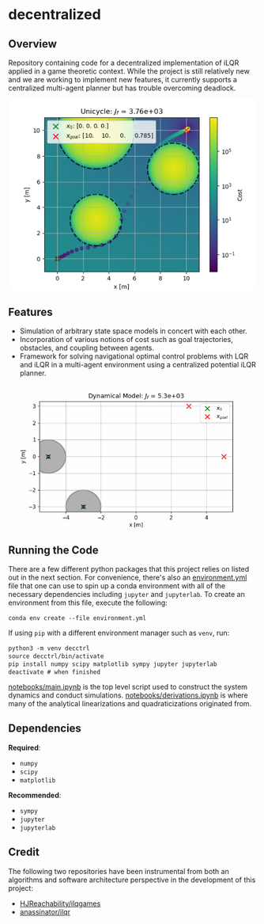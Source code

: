 # decentralized

## Overview
Repository containing code for a decentralized implementation of iLQR applied 
in a game theoretic context. While the project is still relatively new and we
are working to implement new features, it currently supports a centralized
multi-agent planner but has trouble overcoming deadlock.

![](media/unicycle.png)

## Features
* Simulation of arbitrary state space models in concert with each other.
* Incorporation of various notions of cost such as goal trajectories, obstacles,
  and coupling between agents.
* Framework for solving navigational optimal control problems with LQR and iLQR
  in a multi-agent environment using a centralized potential iLQR planner.

![](media/asym_x.gif)

## Running the Code
There are a few different python packages that this project relies on listed
out in the next section. For convenience, there's also an
[environment.yml](environment.yml) file that one can use to spin up a conda 
environment with all of the necessary dependencies including `jupyter` and 
`jupyterlab`. To create an environment from this file, execute the following:
```
conda env create --file environment.yml
```

If using `pip` with a different environment manager such as `venv`, run:
```
python3 -m venv decctrl
source decctrl/bin/activate
pip install numpy scipy matplotlib sympy jupyter jupyterlab
deactivate # when finished
```

[notebooks/main.ipynb](notebooks/main.ipynb) is the top level script used to
construct the system dynamics and conduct simulations. 
[notebooks/derivations.ipynb](notebooks/derivations.ipynb) is where many of the
analytical linearizations and quadraticizations originated from.

## Dependencies
**Required**:
* `numpy`
* `scipy`
* `matplotlib`

**Recommended**:
* `sympy`
* `jupyter`
* `jupyterlab`

## Credit
The following two repositories have been instrumental from both an algorithms
and software architecture perspective in the development of this project:
* [HJReachability/ilqgames](https://github.com/HJReachability/ilqgames)
* [anassinator/ilqr](https://github.com/anassinator/ilqr)